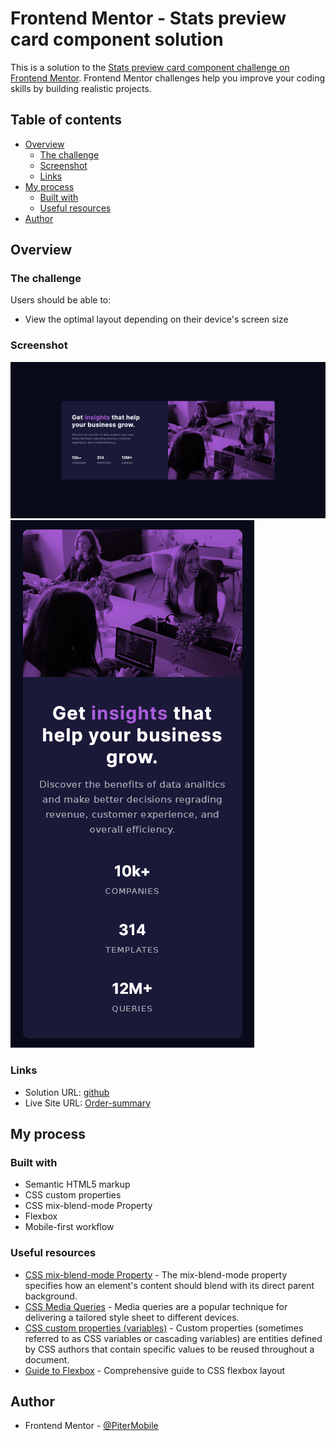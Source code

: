 # Frontend Mentor - Stats preview card component solution

This is a solution to the [Stats preview card component challenge on Frontend Mentor](https://www.frontendmentor.io/challenges/stats-preview-card-component-8JqbgoU62). Frontend Mentor challenges help you improve your coding skills by building realistic projects.

## Table of contents

- [Overview](#overview)
  - [The challenge](#the-challenge)
  - [Screenshot](#screenshot)
  - [Links](#links)
- [My process](#my-process)
  - [Built with](#built-with)
  - [Useful resources](#useful-resources)
- [Author](#author)

## Overview

### The challenge

Users should be able to:

- View the optimal layout depending on their device's screen size

### Screenshot

![Mobile design](screanshot\Screenshot_desktop.png)
![Desctop design](screanshot\Screenshot_mobile.png)

### Links

- Solution URL: [github](https://github.com/PiterMobile/Challenge/tree/master/Stats-preview-card)
- Live Site URL: [Order-summary](https://pitermobile.github.io/Challenge/Stats-preview-card/)

## My process

### Built with

- Semantic HTML5 markup
- CSS custom properties
- CSS mix-blend-mode Property
- Flexbox
- Mobile-first workflow

### Useful resources

- [CSS mix-blend-mode Property](https://www.w3schools.com/cssref/pr_mix-blend-mode.asp) - The mix-blend-mode property specifies how an element's content should blend with its direct parent background.
- [CSS Media Queries](https://www.w3schools.com/Css/css3_mediaqueries_ex.asp) - Media queries are a popular technique for delivering a tailored style sheet to different devices.
- [CSS custom properties (variables)](https://developer.mozilla.org/en-US/docs/Web/CSS/Using_CSS_custom_properties) - Custom properties (sometimes referred to as CSS variables or cascading variables) are entities defined by CSS authors that contain specific values to be reused throughout a document.
- [Guide to Flexbox](https://css-tricks.com/snippets/css/a-guide-to-flexbox/) - Comprehensive guide to CSS flexbox layout

## Author

- Frontend Mentor - [@PiterMobile](https://www.frontendmentor.io/profile/PiterMobile)
